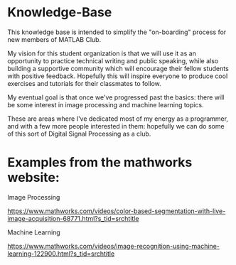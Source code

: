 # Knowledge-Base

This knowledge base is intended to simplify the "on-boarding" process for new members of MATLAB Club.

My vision for this student organization is that we will use it as an opportunity to practice technical writing and public speaking, while also building a supportive community which will encourage their fellow students with positive feedback. Hopefully this will inspire everyone to produce cool exercises and tutorials for their classmates to follow.

My eventual goal is that once we've progressed past the basics: there will be some interest in image processing and machine learning topics. 

These are areas where I've dedicated most of my energy as a programmer, and with a few more people interested in them: hopefully we can do some of this sort of Digital Signal Processing as a club.

# Examples from the mathworks website:

Image Processing 

https://www.mathworks.com/videos/color-based-segmentation-with-live-image-acquisition-68771.html?s_tid=srchtitle

Machine Learning

https://www.mathworks.com/videos/image-recognition-using-machine-learning-122900.html?s_tid=srchtitle
